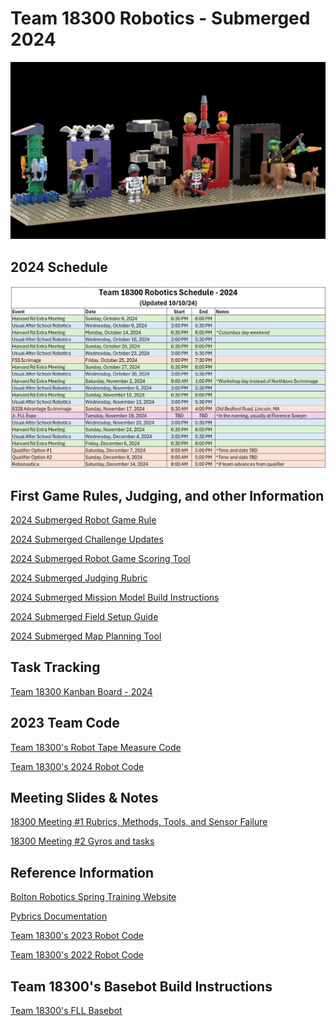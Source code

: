# Team 18300 Robotics - Submerged 2024 
<center>
<img src="team18300_2025.jpg" width="800">
</center>

## 2024 Schedule
<center>
<img src="schedule_v2.jpg" width="800">
</center>

## First Game Rules, Judging, and other Information
[2024 Submerged Robot Game Rule](https://firstinspires.blob.core.windows.net/fll/challenge/2024-25/fll-challenge-submerged-rgr-eng.pdf)

[2024 Submerged Challenge Updates](https://firstinspires.blob.core.windows.net/fll/challenge/2024-25/fll-challenge-updates-and-clarifications.pdf)

[2024 Submerged Robot Game Scoring Tool](https://eventhub.firstinspires.org/scoresheet)

[2024 Submerged Judging Rubric](https://firstinspires.blob.core.windows.net/fll/challenge/2024-25/fll-challenge-submerged-rubrics-color.pdf)

[2024 Submerged Mission Model Build Instructions](https://www.firstlegoleague.org/season?__hstc=212927755.dbef977658b50c7f632f87d695f2bbe3.1722951784801.1723652535897.1724766434780.5&__hssc=212927755.1.1724766434780&__hsfp=3531153208)

[2024 Submerged Field Setup Guide](https://docs.google.com/presentation/d/1tI0MJXJH19z141av1CC6lwUby5iERwdhnWmgEx6pxns/edit?pli=1#slide=id.g2f5cf425f3e_0_455)

[2024 Submerged Map Planning Tool](https://flltools.flltutorials.com/drawplan)

## Task Tracking
[Team 18300 Kanban Board - 2024](https://team18300.atlassian.net/jira/your-work)

## 2023 Team Code
[Team 18300's Robot Tape Measure Code](https://fll-18300.github.io/home/18300_measure)

[Team 18300's 2024 Robot Code](https://github.com/fll-18300/fall_2024)

## Meeting Slides & Notes
[18300 Meeting #1 Rubrics, Methods, Tools, and Sensor Failure](https://github.com/fll-18300/home/blob/main/meeting_1.pdf)

[18300 Meeting #2 Gyros and tasks](https://github.com/fll-18300/home/blob/main/meeting_2.pdf)

## Reference Information
[Bolton Robotics Spring Training Website](https://fssfll.github.io/fssfll/)

[Pybrics Documentation](https://pybricks.com/ev3-micropython/index.html)

[Team 18300's 2023 Robot Code](https://github.com/fll-18300/fall_2023)

[Team 18300's 2022 Robot Code](https://github.com/fll-18300/fall_2022)

## Team 18300's Basebot Build Instructions
<a class="buildin3d-instructions" href="https://platform.buildin3d.com/instructions/987-team-18300-s-fll-basebot" width="710" height="590">Team 18300's FLL Basebot</a><script async src="https://platform.buildin3d.com/embed_widget.js"></script>
